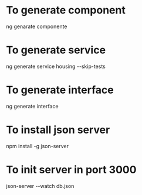 # To generate component
ng genarate componente

# To generate service
ng generate service housing --skip-tests

# To generate interface
ng generate interface <name>


# To install json server
npm install -g json-server

# To init server in port 3000
json-server --watch db.json
